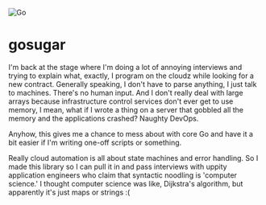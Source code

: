 ![Go](https://github.com/munjeli/gosugar/workflows/Go/badge.svg) 
# gosugar
I'm back at the stage where I'm doing a lot of annoying interviews and trying to explain what, exactly, I program on the cloudz while looking for a new contract. Generally speaking, I don't have to parse anything, I just talk to machines. There's no human input. And I don't really deal with large arrays because infrastructure control services don't ever get to use memory, I mean, what if I wrote a thing on a server that gobbled all the memory and the applications crashed? Naughty DevOps.

Anyhow, this gives me a chance to mess about with core Go and have it a bit easier if I'm writing one-off scripts or something. 

Really cloud automation is all about state machines and error handling. So I made this library so I can pull it in and pass interviews with uppity application engineers who claim that syntactic noodling is 'computer science.' I thought computer science was like, Dijkstra's algorithm, but apparently it's just maps or strings :(
